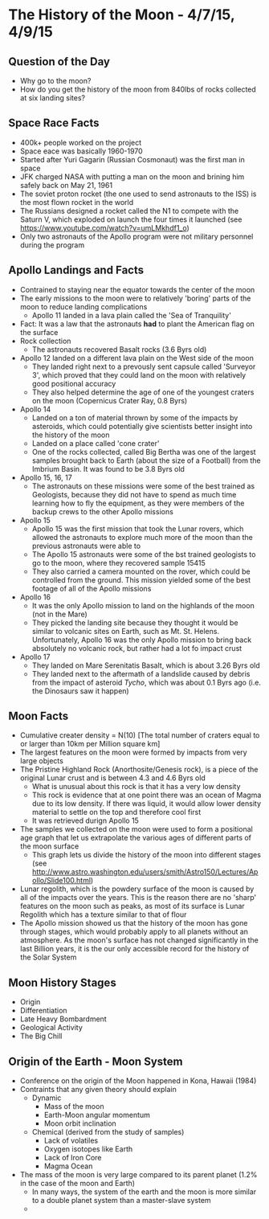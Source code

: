 # The History of the Moon - 4/7/15, 4/9/15


## Question of the Day
- Why go to the moon?
- How do you get the history of the moon from 840lbs of rocks collected at six landing sites?


## Space Race Facts
- 400k+ people worked on the project
- Space eace was basically 1960-1970
- Started after Yuri Gagarin (Russian Cosmonaut) was the first man in space
- JFK charged NASA with putting a man on the moon and brining him safely back on May 21, 1961
- The soviet proton rocket (the one used to send astronauts to the ISS) is the most flown rocket in the world
- The Russians designed a rocket called the N1 to compete with the Saturn V, which exploded on launch the four times it launched (see https://www.youtube.com/watch?v=umLMkhdf1_o)
- Only two astronauts of the Apollo program were not military personnel during the program


## Apollo Landings and Facts
- Contrained to staying near the equator towards the center of the moon
- The early missions to the moon were to relatively 'boring' parts of the moon to reduce landing complications
    + Apollo 11 landed in a lava plain called the 'Sea of Tranquility'
- Fact: It was a law that the astronauts **had** to plant the American flag on the surface
- Rock collection
    + The astronauts recovered Basalt rocks (3.6 Byrs old)
- Apollo 12 landed on a different lava plain on the West side of the moon
    + They landed right next to a prevously sent capsule called 'Surveyor 3', which proved that they could land on the moon with relatively good positional accuracy
    + They also helped determine the age of one of the youngest craters on the moon (Copernicus Crater Ray, 0.8 Byrs)
- Apollo 14
    + Landed on a ton of material thrown by some of the impacts by asteroids, which could potentially give scientists better insight into the history of the moon
    + Landed on a place called 'cone crater'
    + One of the rocks collected, called Big Bertha was one of the largest samples brought back to Earth (about the size of a Football) from the Imbrium Basin. It was found to be 3.8 Byrs old
- Apollo 15, 16, 17
    + The astronauts on these missions were some of the best trained as Geologists, because they did not have to spend as much time learning how to fly the equipment, as they were members of the backup crews to the other Apollo missions
- Apollo 15
    + Apollo 15 was the first mission that took the Lunar rovers, which allowed the astronauts to explore much more of the moon than the previous astronauts were able to
    + The Apollo 15 astronauts were some of the bst trained geologists to go to the moon, where they recovered sample 15415
    + They also carried a camera mounted on the rover, which could be controlled from the ground. This mission yielded some of the best footage of all of the Apollo missions
- Apollo 16
    + It was the only Apollo mission to land on the highlands of the moon (not in the Mare)
    + They picked the landing site because they thought it would be similar to volcanic sites on Earth, such as Mt. St. Helens. Unfortunately, Apollo 16 was the only Apollo mission to bring back absolutely no volcanic rock, but rather had a lot fo impact crust
- Apollo 17
    + They landed on Mare Serenitatis Basalt, which is about 3.26 Byrs old
    + They landed next to the aftermath of a landslide caused by debris from the impact of asteroid *Tycho*, which was about 0.1 Byrs ago (i.e. the Dinosaurs saw it happen)


## Moon Facts
- Cumulative creater density = N(10) [The total number of craters equal to or larger than 10km per Million square km]
- The largest features on the moon were formed by impacts from very large objects
- The Pristine Highland Rock (Anorthosite/Genesis rock), is a piece of the original Lunar crust and is between 4.3 and 4.6 Byrs old
    + What is unusual about this rock is that it has a very low density
    + This rock is evidence that at one point there was an ocean of Magma due to its low density. If there was liquid, it would allow lower density material to settle on the top and therefore cool first
    + It was retrieved durign Apollo 15
- The samples we collected on the moon were used to form a positional age graph that let us extrapolate the various ages of different parts of the moon surface
    + This graph lets us divide the history of the moon into different stages (see http://www.astro.washington.edu/users/smith/Astro150/Lectures/Apollo/Slide100.html)
- Lunar regolith, which is the powdery surface of the moon is caused by all of the impacts over the years. This is the reason there are no 'sharp' features on the moon such as peaks, as most of its surface is Lunar Regolith which has a texture similar to that of flour
- The Apollo mission showed us that the history of the moon has gone through stages, which would probably apply to all planets without an atmosphere. As the moon's surface has not changed significantly in the last Billion years, it is the our only accessible record for the history of the Solar System


## Moon History Stages
- Origin
- Differentiation
- Late Heavy Bombardment
- Geological Activity
- The Big Chill


## Origin of the Earth - Moon System
- Conference on the origin of the Moon happened in Kona, Hawaii (1984)
- Contraints that any given theory should explain
    + Dynamic
        * Mass of the moon
        * Earth-Moon angular momentum
        * Moon orbit inclination
    + Chemical (derived from the study of samples)
        * Lack of volatiles
        * Oxygen isotopes like Earth
        * Lack of Iron Core
        * Magma Ocean
- The mass of the moon is very large compared to its  parent planet (1.2% in the case of the moon and Earth)
    + In many ways, the system of the earth and the moon is more similar to a double planet system than a master-slave system
    + 